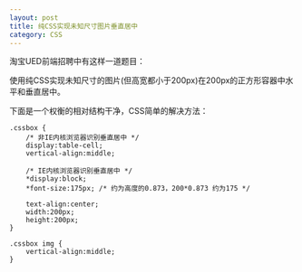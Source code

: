 ```yaml
---
layout: post
title: 纯CSS实现未知尺寸图片垂直居中
category: CSS
---
```


淘宝UED前端招聘中有这样一道题目：

使用纯CSS实现未知尺寸的图片(但高宽都小于200px)在200px的正方形容器中水平和垂直居中。

下面是一个权衡的相对结构干净，CSS简单的解决方法：

    .cssbox {
        /* 非IE内核浏览器识别垂直居中 */
        display:table-cell;
        vertical-align:middle;
         
        /* IE内核浏览器识别垂直居中 */
        *display:block;
        *font-size:175px; /* 约为高度的0.873，200*0.873 约为175 */
         
        text-align:center;
        width:200px;
        height:200px;
    }
      
    .cssbox img {
        vertical-align:middle;
    }
